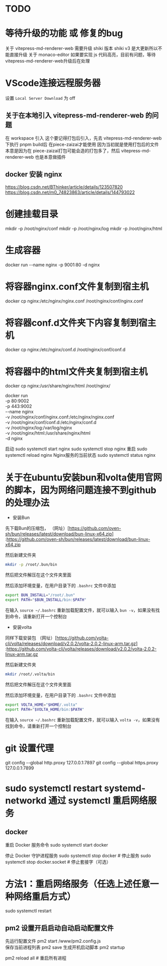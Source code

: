 # TODO


# 等待升级的功能 或 修复的bug
关于 vitepress-md-renderer-web 需要升级 shiki 版本  shiki v3 是大更新所以不能直接升级
关于 monaco-editor 如果要实现 js 代码高亮，目前有问题，等待 vitepress-md-renderer-web升级后在处理


#  VScode连接远程服务器

设置 `Local Server Download` 为 off


## 关于在本地引入 vitepress-md-renderer-web 的问题

在 workspace 引入 这个要记得打包后引入，先去 vitepress-md-renderer-web 下执行 pnpm build后 在piece-zaizai才能使用
因为当初就是使用打包后的文件  本意是因为在 piece-zaizai打包可能会造的打包多了，然后 vitepress-md-renderer-web 也是本意做插件

## docker 安装 nginx 
https://blog.csdn.net/BThinker/article/details/123507820
https://blog.csdn.net/m0_74823863/article/details/144793022

# 创建挂载目录
mkdir -p /root/nginx/conf
mkdir -p /root/nginx/log
mkdir -p /root/nginx/html

# 生成容器
docker run --name nginx -p 9001:80 -d nginx
# 将容器nginx.conf文件复制到宿主机
docker cp nginx:/etc/nginx/nginx.conf /root/nginx/conf/nginx.conf
# 将容器conf.d文件夹下内容复制到宿主机
docker cp nginx:/etc/nginx/conf.d /root/nginx/conf/conf.d
# 将容器中的html文件夹复制到宿主机
docker cp nginx:/usr/share/nginx/html /root/nginx/



docker run \
-p 80:9002 \
-p 443:9002 \
--name nginx \
-v /root/nginx/conf/nginx.conf:/etc/nginx/nginx.conf \
-v /root/nginx/conf/conf.d:/etc/nginx/conf.d \
-v /root/nginx/log:/var/log/nginx \
-v /root/nginx/html:/usr/share/nginx/html \
-d nginx


启动
sudo systemctl start nginx
sudo systemctl stop nginx
重启
sudo systemctl reload nginx
Nginx服务的当前状态
sudo systemctl status nginx


# 关于在ubuntu安装bun和volta使用官网的脚本，因为网络问题连接不到github的处理办法

+ 安装Bun

先下载Bun的压缩包，
（网址）[https://github.com/oven-sh/bun/releases/latest/download/bun-linux-x64.zip] :https://github.com/oven-sh/bun/releases/latest/download/bun-linux-x64.zip

然后新建文件夹

```bash
mkdir -p /root/.bun/bin
```

然后把文件解压在这个文件夹里面


然后添加环境变量，在用户目录下的 `.bashrc` 文件中添加

```bash
export BUN_INSTALL="/root/.bun"
export PATH="$BUN_INSTALL/bin:$PATH"
```
在输入 `source ~/.bashrc` 重新加载配置文件，就可以输入 `bun -v`，如果没有找到命令，请重新打开一个控制台

+ 安装volta

同样下载安装包
（网址）[https://github.com/volta-cli/volta/releases/download/v2.0.2/volta-2.0.2-linux-arm.tar.gz] :https://github.com/volta-cli/volta/releases/download/v2.0.2/volta-2.0.2-linux-arm.tar.gz

然后新建文件夹

```bash
mkdir /root/.volta/bin
```

然后把文件解压在这个文件夹里面

然后添加环境变量，在用户目录下的 `.bashrc` 文件中添加

```bash
export VOLTA_HOME="$HOME/.volta"
export PATH="$VOLTA_HOME/bin:$PATH" 
```
在输入 `source ~/.bashrc` 重新加载配置文件，就可以输入 `volta -v`，如果没有找到命令，请重新打开一个控制台

# git 设置代理

git config --global http.proxy 127.0.0.1:7897
git config --global https.proxy 127.0.0.1:7899

# sudo systemctl restart systemd-networkd 通过 systemctl 重启网络服务

## docker

重启 Docker 服务命令
sudo systemctl start docker 

停止 Docker 守护进程服务
sudo systemctl stop docker    # 停止服务 
sudo systemctl stop docker.socket   # 停止套接字（可选）


# 方法1：重启网络服务（任选上述任意一种网络重启方式）
sudo systemctl restart 

## pm2 设置开启启动自动启动配置文件

先运行配置文件
pm2 start /www/pm2.config.js  
保存当前进程列表
pm2 save 
生成开机启动脚本
pm2 startup 


pm2 reload all     # 重启所有进程 

